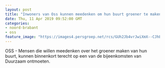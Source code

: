 ```yaml
---
layout: post
title: "Inwoners van Oss kunnen meedenken om hun buurt groener te maken"
date: Thu, 11 Apr 2019 09:52:00 GMT
categories: 
- noord-brabant 
- oss 
feature_image: "https://images4.persgroep.net/rcs/GUh2Jb4vrJwiXmX--CJhEkpw0MU/diocontent/145298918/_fitwidth/400/?appId=21791a8992982cd8da851550a453bd7f&quality=0.7"
---
```


OSS - Mensen die willen meedenken over het groener maken van hun buurt, kunnen binnenkort terecht op een van de bijeenkomsten van Duurzaam ontmoeten.
